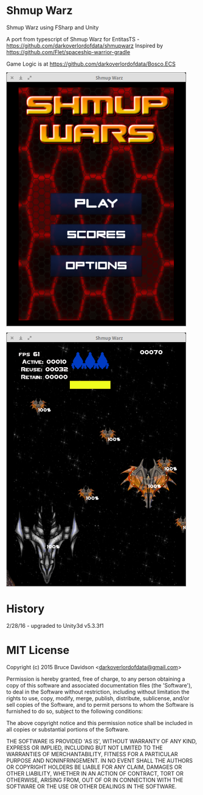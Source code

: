 # Shmup Warz

Shmup Warz using FSharp and Unity

A port from typescript of Shmup Warz for EntitasTS - https://github.com/darkoverlordofdata/shmupwarz
Inspired by https://github.com/Flet/spaceship-warrior-gradle

Game Logic is at https://github.com/darkoverlordofdata/Bosco.ECS

![Menu](./ShmupwarzMenu.png "Menu")

![Plat](./ShmupwarzPlay.png "Play")


# History

2/28/16 - upgraded to Unity3d v5.3.3f1

# MIT License

Copyright (c) 2015 Bruce Davidson &lt;darkoverlordofdata@gmail.com&gt;

Permission is hereby granted, free of charge, to any person obtaining
a copy of this software and associated documentation files (the
'Software'), to deal in the Software without restriction, including
without limitation the rights to use, copy, modify, merge, publish,
distribute, sublicense, and/or sell copies of the Software, and to
permit persons to whom the Software is furnished to do so, subject to
the following conditions:

The above copyright notice and this permission notice shall be
included in all copies or substantial portions of the Software.

THE SOFTWARE IS PROVIDED 'AS IS', WITHOUT WARRANTY OF ANY KIND,
EXPRESS OR IMPLIED, INCLUDING BUT NOT LIMITED TO THE WARRANTIES OF
MERCHANTABILITY, FITNESS FOR A PARTICULAR PURPOSE AND NONINFRINGEMENT.
IN NO EVENT SHALL THE AUTHORS OR COPYRIGHT HOLDERS BE LIABLE FOR ANY
CLAIM, DAMAGES OR OTHER LIABILITY, WHETHER IN AN ACTION OF CONTRACT,
TORT OR OTHERWISE, ARISING FROM, OUT OF OR IN CONNECTION WITH THE
SOFTWARE OR THE USE OR OTHER DEALINGS IN THE SOFTWARE.
